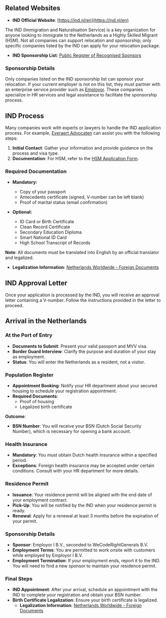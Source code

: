 ## Related Websites

- **IND Official Website**: [https://ind.nl/en](https://ind.nl/en)

The IND (Immigration and Naturalisation Service) is a key organization for anyone looking to immigrate to the Netherlands as a Highly Skilled Migrant (HSM). Not all companies can support relocation and sponsorship; only specific companies listed by the IND can apply for your relocation package.

- **IND Sponsorship List**: [Public Register of Recognised Sponsors](https://ind.nl/en/public-register-recognised-sponsors/public-register-regular-labour-and-highly-skilled-migrants)

### Sponsorship Details

Only companies listed on the IND sponsorship list can sponsor your relocation. If your current employer is not on this list, they must partner with an enterprise service provider such as [Employor](https://www.employor.com/). These companies specialize in HR services and legal assistance to facilitate the sponsorship process.

## IND Process

Many companies work with experts or lawyers to handle the IND application process. For example, [Everaert Advocaten](https://www.google.com/search?q=everaert+advocaten&oq=everaert+advocaten&sourceid=chrome&ie=UTF-8) can assist you with the following steps:

1. **Initial Contact**: Gather your information and provide guidance on the process and visa type.
2. **Documentation**: For HSM, refer to the [HSM Application Form](https://ind.nl/en/forms/3072.pdf).

### Required Documentation

- **Mandatory:**
  - Copy of your passport
  - Antecedents certificate (signed, V-number can be left blank)
  - Proof of marital status (email confirmation)
  
- **Optional:**
  - ID Card or Birth Certificate
  - Clean Record Certificate
  - Secondary Education Diploma
  - Smart National ID Card
  - High School Transcript of Records

**Note**: All documents must be translated into English by an official translator and legalized.  
- **Legalization Information**: [Netherlands Worldwide - Foreign Documents](https://www.netherlandsworldwide.nl/legalisation/foreign-documents/iran)

## IND Approval Letter

Once your application is processed by the IND, you will receive an approval letter containing a V-number. Follow the instructions provided in the letter to proceed.

## Arrival in the Netherlands

### At the Port of Entry
- **Documents to Submit**: Present your valid passport and MVV visa.
- **Border Guard Interview**: Clarify the purpose and duration of your stay as employment.
- **Status**: You will enter the Netherlands as a resident, not a visitor.

### Population Register
- **Appointment Booking**: Notify your HR department about your secured housing to schedule your registration appointment.
- **Required Documents**:
  - Proof of housing
  - Legalized birth certificate

**Outcome**:
- **BSN Number**: You will receive your BSN (Dutch Social Security Number), which is necessary for opening a bank account.

### Health Insurance
- **Mandatory**: You must obtain Dutch health insurance within a specified period.
- **Exceptions**: Foreign health insurance may be accepted under certain conditions. Consult with your HR department for more details.

### Residence Permit
- **Issuance**: Your residence permit will be aligned with the end date of your employment contract.
- **Pick-Up**: You will be notified by the IND when your residence permit is ready.
- **Renewal**: Apply for a renewal at least 3 months before the expiration of your permit.

### Sponsorship Details
- **Sponsor**: Employor I B.V., seconded to WeCodeRightGenerals B.V.
- **Employment Terms**: You are permitted to work onsite with customers while employed by Employor I B.V.
- **Employment Termination**: If your employment ends, report it to the IND. You will need to find a new sponsor to maintain your residence permit.

### Final Steps
- **IND Appointment**: After your arrival, schedule an appointment with the IND to complete your registration and obtain your BSN number.
- **Birth Certificate Legalization**: Ensure your birth certificate is legalized.  
  - **Legalization Information**: [Netherlands Worldwide - Foreign Documents](https://www.netherlandsworldwide.nl/legalisation/foreign-documents/iran)